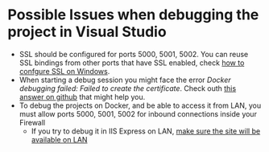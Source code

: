 # Possible Issues when debugging the project in Visual Studio
* SSL should be configured for ports 5000, 5001, 5002. You can reuse SSL bindings from other ports that have SSL enabled, check [how to confgure SSL on Windows](https://docs.microsoft.com/en-us/dotnet/framework/wcf/feature-details/how-to-configure-a-port-with-an-ssl-certificate).
* When starting a debug session you might face the error _Docker debugging failed: Failed to create the certificate_. Check outh [this answer on github](https://github.com/microsoft/DockerTools/issues/99#issuecomment-457750862) that might help you.
* To debug the projects on Docker, and be able to access it from LAN, you must allow ports 5000, 5001, 5002 for inbound connections inside your Firewall
	* If you try to debug it in IIS Express on LAN, [make sure the site will be available on LAN](https://stackoverflow.com/a/42989832/7111692)
